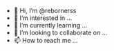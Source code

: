 - 👋 Hi, I’m @rebornerss
- 👀 I’m interested in ...
- 🌱 I’m currently learning ...
- 💞️ I’m looking to collaborate on ...
- 📫 How to reach me ...

<!---
rebornerss/rebornerss is a ✨ special ✨ repository because its `README.md` (this file) appears on your GitHub profile.
You can click the Preview link to take a look at your changes.
--->
